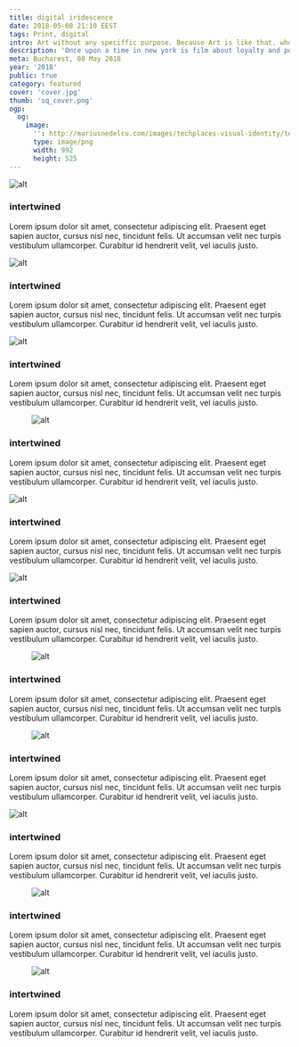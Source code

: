 ```yaml
---
title: digital iridescence
date: 2018-05-08 21:10 EEST
tags: Print, digital
intro: Art without any speciffic purpose. Because Art is like that. who needs to do art for what reasons ?
description: 'Once upon a time in new york is film about loyalty and power. Lorem ipsum dolor sit amet, consectetur adipiscing elit. Praesent eget sapien auctor, cursus nisl nec, tincidunt felis. Ut accumsan velit nec turpis vestibulum ullamcorper. Curabitur id hendrerit velit, vel iaculis justo. Lorem ipsum dolor sit amet, consectetur adipiscing elit. Praesent eget sapien auctor, cursus nisl nec, tincidunt felis. Ut accumsan velit nec turpis vestibulum ullamcorper. Curabitur id hendrerit velit, vel iaculis justo.'
meta: Bucharest, 08 May 2018
year: '2018'
public: true
category: featured
cover: 'cover.jpg'
thumb: 'sq_cover.png'
ogp:
  og:
    image:
      '': http://mariusnedelcu.com/images/techplaces-visual-identity/techplaces_main.gif
      type: image/png
      width: 992
      height: 525
---
```

<section>
  <p><picture class="placeholder ar-0732 trei">
    <source srcset="/images/digital-iridescence/a_1.jpg" media="(min-width: 500px)">
    <source srcset="/images/digital-iridescence/a_1_sm.jpg" media="(min-width: 1000px)">
    <img class="lzld" srcset="/images/digital-iridescence/a_1.jpg" alt="alt">
  </picture></p>
  <h3> intertwined </h3>
  <p>Lorem ipsum dolor sit amet, consectetur adipiscing elit. Praesent eget sapien auctor, cursus nisl nec, tincidunt felis. Ut accumsan velit nec turpis vestibulum ullamcorper. Curabitur id hendrerit velit, vel iaculis justo.</p>
</section>

<section>
  <p><picture class="placeholder ar-0732 trei">
    <source srcset="/images/digital-iridescence/a_2.jpg" media="(min-width: 500px)">
    <source srcset="/images/digital-iridescence/a_2_sm.jpg" media="(min-width: 1000px)">
    <img class="lzld" srcset="/images/digital-iridescence/a_2.jpg" alt="alt">
  </picture></p>
  <h3> intertwined </h3>
  <p>Lorem ipsum dolor sit amet, consectetur adipiscing elit. Praesent eget sapien auctor, cursus nisl nec, tincidunt felis. Ut accumsan velit nec turpis vestibulum ullamcorper. Curabitur id hendrerit velit, vel iaculis justo.</p>
</section>

<section>
  <p><picture class="placeholder ar-0732 trei">
    <source srcset="/images/digital-iridescence/a_3.jpg" media="(min-width: 500px)">
    <source srcset="/images/digital-iridescence/a_3_sm.jpg" media="(min-width: 1000px)">
    <img class="lzld" srcset="/images/digital-iridescence/a_3.jpg" alt="alt">
  </picture></p>
  <h3> intertwined </h3>
  <p> Lorem ipsum dolor sit amet, consectetur adipiscing elit. Praesent eget sapien auctor, cursus nisl nec, tincidunt felis. Ut accumsan velit nec turpis vestibulum ullamcorper. Curabitur id hendrerit velit, vel iaculis justo. </p>
</section>

<section>
  <figure class="one">
    <picture class="placeholder ar-15">
      <source srcset="/images/digital-iridescence/a_4.jpg" media="(min-width: 500px)">
      <source srcset="/images/digital-iridescence/a_4_sm.jpg" media="(min-width: 1000px)">
      <img class="lzld" srcset="/images/digital-iridescence/a_4.jpg" alt="alt">
    </picture>
  </figure>
  <h3> intertwined </h3>
  <p> Lorem ipsum dolor sit amet, consectetur adipiscing elit. Praesent eget sapien auctor, cursus nisl nec, tincidunt felis. Ut accumsan velit nec turpis vestibulum ullamcorper.  Curabitur id hendrerit velit, vel iaculis justo. </p>
</section>

<section>
  <p><picture class="placeholder ar-070 trei">
    <source srcset="/images/digital-iridescence/a_5.jpg" media="(min-width: 500px)">
    <source srcset="/images/digital-iridescence/a_5_sm.jpg" media="(min-width: 1000px)">
    <img class="lzld" srcset="/images/digital-iridescence/a_5.jpg" alt="alt">
  </picture></p>
  <h3> intertwined </h3>
  <p>Lorem ipsum dolor sit amet, consectetur adipiscing elit. Praesent eget sapien auctor, cursus nisl nec, tincidunt felis. Ut accumsan velit nec turpis vestibulum ullamcorper. Curabitur id hendrerit velit, vel iaculis justo.</p>
</section>

<section>
  <p><picture class="placeholder ar-070 trei">
    <source srcset="/images/digital-iridescence/a_6.jpg" media="(min-width: 500px)">
    <source srcset="/images/digital-iridescence/a_6_sm.jpg" media="(min-width: 1000px)">
    <img class="lzld" srcset="/images/digital-iridescence/a_6.jpg" alt="alt">
  </picture></p>
  <h3>intertwined</h3>
  <p>Lorem ipsum dolor sit amet, consectetur adipiscing elit. Praesent eget sapien auctor, cursus nisl nec, tincidunt felis. Ut accumsan velit nec turpis vestibulum ullamcorper. Curabitur id hendrerit velit, vel iaculis justo.</p>
</section>

<section>
  <figure class="one">
    <picture class="placeholder ar-15">
      <source srcset="/images/digital-iridescence/a_7.jpg" media="(min-width: 500px)">
      <source srcset="/images/digital-iridescence/a_7_sm.jpg" media="(min-width: 1000px)">
      <img class="lzld" srcset="/images/digital-iridescence/a_7.jpg" alt="alt">
    </picture>
  </figure>
  <h3> intertwined </h3>
  <p> Lorem ipsum dolor sit amet, consectetur adipiscing elit. Praesent eget sapien auctor, cursus nisl nec, tincidunt felis. Ut accumsan velit nec turpis vestibulum ullamcorper. Curabitur id hendrerit velit, vel iaculis justo. </p>
</section>


<section>
  <figure class="one">
    <picture class="placeholder ar-15">
      <source srcset="/images/digital-iridescence/a_8.jpg" media="(min-width: 500px)">
      <source srcset="/images/digital-iridescence/a_8_sm.jpg" media="(min-width: 1000px)">
      <img class="lzld" srcset="/images/digital-iridescence/a_8.jpg" alt="alt">
    </picture>
  </figure>
  <h3> intertwined </h3>
  <p> Lorem ipsum dolor sit amet, consectetur adipiscing elit. Praesent eget sapien auctor, cursus nisl nec, tincidunt felis. Ut accumsan velit nec turpis vestibulum ullamcorper. Curabitur id hendrerit velit, vel iaculis justo. </p>
</section>

<section>
  <p><picture class="placeholder ar-070 trei">
    <source srcset="/images/digital-iridescence/a_9.jpg" media="(min-width: 500px)">
    <source srcset="/images/digital-iridescence/a_9_sm.jpg" media="(min-width: 1000px)">
    <img class="lzld" srcset="/images/digital-iridescence/a_9.jpg" alt="alt">
  </picture></p>

  <h3> intertwined </h3>
  <p> Lorem ipsum dolor sit amet, consectetur adipiscing elit. Praesent eget sapien auctor, cursus nisl nec, tincidunt felis. Ut accumsan velit nec turpis vestibulum ullamcorper. Curabitur id hendrerit velit, vel iaculis justo. </p>
</section>

<section>
  <figure class="one">
    <picture class="placeholder ar-15">
      <source srcset="/images/digital-iridescence/a_10.jpg" media="(min-width: 500px)">
      <source srcset="/images/digital-iridescence/a_10_sm.jpg" media="(min-width: 1000px)">
      <img class="lzld" srcset="/images/digital-iridescence/a_10.jpg" alt="alt">
    </picture>
  </figure>
  <h3> intertwined </h3>
  <p> Lorem ipsum dolor sit amet, consectetur adipiscing elit. Praesent eget sapien auctor, cursus nisl nec, tincidunt felis. Ut accumsan velit nec turpis vestibulum ullamcorper. Curabitur id hendrerit velit, vel iaculis justo. </p>
</section>

<section>
  <figure class="one">
    <picture class="placeholder ar-15">
      <source srcset="/images/digital-iridescence/a_11.jpg" media="(min-width: 500px)">
      <source srcset="/images/digital-iridescence/a_11_sm.jpg" media="(min-width: 1000px)">
      <img class="lzld" srcset="/images/digital-iridescence/a_11.jpg" alt="alt">
    </picture>
  </figure>
  <h3> intertwined </h3>
  <p> Lorem ipsum dolor sit amet, consectetur adipiscing elit. Praesent eget sapien auctor, cursus nisl nec, tincidunt felis. Ut accumsan velit nec turpis vestibulum ullamcorper. Curabitur id hendrerit velit, vel iaculis justo. </p>
</section>
